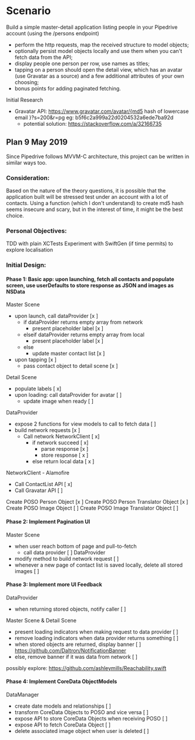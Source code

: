 # Scenario #
Build a simple master-detail application listing people in your Pipedrive account (using the /persons endpoint)

- perform the http requests, map the received structure to model objects;
- optionally persist model objects locally and use them when you can't fetch data from the API;
- display people one person per row, use names as titles;
- tapping on a person should open the detail view, which has an avatar (use Gravatar as a source) and a few additional attributes of your own choosing;
- bonus points for adding paginated fetching.

Initial Research
- Gravatar API: https://www.gravatar.com/avatar/{md5 hash of lowercase email }?s=200&r=pg eg: b5f6c2a999a22d0204532a6ede7ba92d
    - potential solution: https://stackoverflow.com/a/32166735

## Plan 9 May 2019 ##
Since Pipedrive follows MVVM-C architecture, this project can be written in similar ways too.

### Consideration: ###
Based on the nature of the theory questions, it is possible that the application built will be stressed test under an account with a lot of contacts.
Using a function (which I don't understand) to create md5 hash seems insecure and scary, but in the interest of time, it might be the best choice.

### Personal Objectives: ###
TDD with plain XCTests
Experiment with SwiftGen (if time permits) to explore localisation

### Initial Design: ###

#### Phase 1: Basic app: upon launching, fetch all contacts and populate screen, use userDefaults to store response as JSON and images as NSData ####

Master Scene
  - upon launch, call dataProvider [x ]
    - if dataProvider returns empty array from network
      - present placeholder label [x ]
    - elseif dataProvider returns empty array from local
      - present placeholder label [x ]
    - else
      - update master contact list [x ]
  - upon tapping [x ]
    - pass contact object to detail scene [x ]

Detail Scene
  - populate labels [ x]
  - upon loading: call dataProvider for avatar [ ]
    - update image when ready [ ]

DataProvider
  - expose 2 functions for view models to call to fetch data [ ]
  - build network requests [x ]
    - Call network NetworkClient [ x]
      - if network succeed [ x]
        - parse response [x ]
        - store response [ x ]
      - else return local data [ x ]

NetworkClient - Alamofire
  - Call ContactList API [ x]
  - Call Gravatar API [ ]
  
Create POSO Person Object [x ]
Create POSO Person Translator Object [x ]
Create POSO Image Object [ ]
Create POSO Image Translator Object [ ]

#### Phase 2: Implement Pagination UI ####
Master Scene
  - when user reach bottom of page and pull-to-fetch
    - call data provider [ ]
DataProvider
  - modify method to build network request [ ]
  - whenever a new page of contact list is saved locally, delete all stored images [ ]

#### Phase 3: Implement more UI Feedback ####
DataProvider
  - when returning stored objects, notify caller [ ]

Master Scene & Detail Scene
  - present loading indicators when making request to data provider [ ]
  - remove loading indicators when data provider returns something [ ]
  - when stored objects are returned, display banner [ ] https://github.com/Daltron/NotificationBanner
  - else, remove banner if it was data from network [ ]
  
  possibly explore: https://github.com/ashleymills/Reachability.swift

#### Phase 4: Implement CoreData ObjectModels ####
DataManager
  - create date models and relationships [ ]
  - transform CoreData Objects to POSO and vice versa [ ]
  - expose API to store CoreData Objects when receiving POSO [ ]
  - expose API to fetch CoreData Object [ ]
  - delete associated image object when user is deleted [ ]
